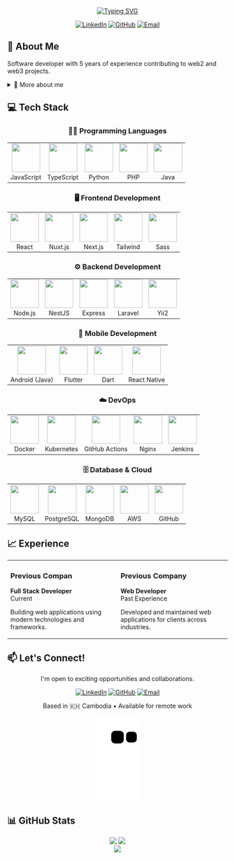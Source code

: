 <div align="center">
  <!-- Clean, elegant typing animation -->
  <a href="https://git.io/typing-svg">
    <img src="https://readme-typing-svg.herokuapp.com?font=Roboto&weight=500&size=30&duration=3000&pause=1000&color=0366D6&center=true&vCenter=true&width=435&lines=Full+Stack+Developer;Web2+%26+Web3+Enthusiast;5%2B+Years+of+Experience;Based+in+Cambodia+%F0%9F%87%B0%F0%9F%87%AD" alt="Typing SVG" />
  </a>

  <!-- Simple, clean social links -->
  <p>
    <a href="https://linkedin.com/in/your-profile"><img src="https://img.shields.io/badge/LinkedIn-0077B5?style=for-the-badge&logo=linkedin&logoColor=white" alt="LinkedIn" /></a>
    <a href="https://github.com/your-username"><img src="https://img.shields.io/badge/GitHub-100000?style=for-the-badge&logo=github&logoColor=white" alt="GitHub" /></a>
    <a href="mailto:your-email@example.com"><img src="https://img.shields.io/badge/Email-D14836?style=for-the-badge&logo=gmail&logoColor=white" alt="Email" /></a>
  </p>
</div>

## 🚀 About Me

Software developer with 5 years of experience contributing to web2 and web3 projects.

<details>
<summary>🏀 More about me</summary>
<br>

- ✨ Expanding web3 development skills
- 🌱 Learning advanced TypeScript patterns and blockchain development
- 💬 Ask me about full-stack development, React, or basketball!
- ⚡️ Fun fact: When not coding, I'm on the basketball court

</details>

## 💻 Tech Stack

<div align="center">

### 🧑‍💻 Programming Languages

<table>
  <tr>
    <td align="center"><img src="https://techstack-generator.vercel.app/js-icon.svg" width="65" height="65"/><br>JavaScript</td>
    <td align="center"><img src="https://techstack-generator.vercel.app/ts-icon.svg" width="65" height="65"/><br>TypeScript</td>
    <td align="center"><img src="https://techstack-generator.vercel.app/python-icon.svg" width="65" height="65"/><br>Python</td>
    <td align="center"><img src="https://cdn.jsdelivr.net/gh/devicons/devicon/icons/php/php-original.svg" width="65" height="65"/><br>PHP</td>
    <td align="center"><img src="https://techstack-generator.vercel.app/java-icon.svg" width="65" height="65"/><br>Java</td>
  </tr>
</table>

### 🖥️ Frontend Development

<table>
  <tr>
    <td align="center"><img src="https://cdn.jsdelivr.net/gh/devicons/devicon/icons/react/react-original.svg" width="65" height="65"/><br>React</td>
    <td align="center"><img src="https://cdn.jsdelivr.net/gh/devicons/devicon/icons/nuxtjs/nuxtjs-original.svg" width="65" height="65"/><br>Nuxt.js</td>
    <td align="center"><img src="https://cdn.jsdelivr.net/gh/devicons/devicon/icons/nextjs/nextjs-original.svg" width="65" height="65"/><br>Next.js</td>
    <td align="center"><img src="https://cdn.jsdelivr.net/gh/devicons/devicon/icons/tailwindcss/tailwindcss-original.svg" width="65" height="65"/><br>Tailwind</td>
    <td align="center"><img src="https://cdn.jsdelivr.net/gh/devicons/devicon/icons/sass/sass-original.svg" width="65" height="65"/><br>Sass</td>
  </tr>
</table>

### ⚙️ Backend Development

<table>
  <tr>
    <td align="center"><img src="https://cdn.jsdelivr.net/gh/devicons/devicon/icons/nodejs/nodejs-original.svg" width="65" height="65"/><br>Node.js</td>
    <td align="center"><img src="https://cdn.jsdelivr.net/gh/devicons/devicon/icons/nestjs/nestjs-original.svg" width="65" height="65"/><br>NestJS</td>
    <td align="center"><img src="https://cdn.jsdelivr.net/gh/devicons/devicon/icons/express/express-original.svg" width="65" height="65"/><br>Express</td>
    <td align="center"><img src="https://cdn.jsdelivr.net/gh/devicons/devicon/icons/laravel/laravel-original.svg" width="65" height="65"/><br>Laravel</td>
    <td align="center"><img src="https://cdn.jsdelivr.net/gh/devicons/devicon/icons/yii/yii-original.svg" width="65" height="65"/><br>Yii2</td>
  </tr>
</table>

### 📱 Mobile Development

<table>
  <tr>
    <td align="center"><img src="https://cdn.jsdelivr.net/gh/devicons/devicon/icons/android/android-original.svg" width="65" height="65"/><br>Android (Java)</td>
    <td align="center"><img src="https://cdn.jsdelivr.net/gh/devicons/devicon/icons/flutter/flutter-original.svg" width="65" height="65"/><br>Flutter</td>
    <td align="center"><img src="https://cdn.jsdelivr.net/gh/devicons/devicon/icons/dart/dart-original.svg" width="65" height="65"/><br>Dart</td>
    <td align="center"><img src="https://cdn.jsdelivr.net/gh/devicons/devicon/icons/react/react-original.svg" width="65" height="65"/><br>React Native</td>
  </tr>
</table>

### ☁️ DevOps

<table>
  <tr>
    <td align="center"><img src="https://cdn.jsdelivr.net/gh/devicons/devicon/icons/docker/docker-original.svg" width="65" height="65"/><br>Docker</td>
    <td align="center"><img src="https://cdn.jsdelivr.net/gh/devicons/devicon/icons/kubernetes/kubernetes-plain.svg" width="65" height="65"/><br>Kubernetes</td>
    <td align="center"><img src="https://cdn.jsdelivr.net/gh/devicons/devicon/icons/github/github-original.svg" width="65" height="65"/><br>GitHub Actions</td>
    <td align="center"><img src="https://cdn.jsdelivr.net/gh/devicons/devicon/icons/nginx/nginx-original.svg" width="65" height="65"/><br>Nginx</td>
    <td align="center"><img src="https://cdn.jsdelivr.net/gh/devicons/devicon/icons/jenkins/jenkins-original.svg" width="65" height="65"/><br>Jenkins</td>
  </tr>
</table>

### 🗄️ Database & Cloud

<table>
  <tr>
    <td align="center"><img src="https://cdn.jsdelivr.net/gh/devicons/devicon/icons/mysql/mysql-original.svg" width="65" height="65"/><br>MySQL</td>
    <td align="center"><img src="https://cdn.jsdelivr.net/gh/devicons/devicon/icons/postgresql/postgresql-original.svg" width="65" height="65"/><br>PostgreSQL</td>
    <td align="center"><img src="https://cdn.jsdelivr.net/gh/devicons/devicon/icons/mongodb/mongodb-original.svg" width="65" height="65"/><br>MongoDB</td>
    <td align="center"><img src="https://techstack-generator.vercel.app/aws-icon.svg" width="65" height="65"/><br>AWS</td>
    <td align="center"><img src="https://techstack-generator.vercel.app/github-icon.svg" width="65" height="65"/><br>GitHub</td>
  </tr>
</table>

</div>

## 📈 Experience

<div align="center">
<table>
<tr>
<td width="50%">
<h3>Previous Compan</h3>
<p><strong>Full Stack Developer</strong><br>Current</p>
<p>Building web applications using modern technologies and frameworks.</p>
</td>
<td width="50%">
<h3>Previous Company</h3>
<p><strong>Web Developer</strong><br>Past Experience</p>
<p>Developed and maintained web applications for clients across industries.</p>
</td>
</tr>
</table>
</div>

## 📫 Let's Connect!

<div align="center">
<p>I'm open to exciting opportunities and collaborations.</p>

<a href="https://linkedin.com/in/your-profile"><img src="https://img.shields.io/badge/LinkedIn-0077B5?style=for-the-badge&logo=linkedin&logoColor=white" alt="LinkedIn" /></a>
<a href="https://github.com/your-username"><img src="https://img.shields.io/badge/GitHub-100000?style=for-the-badge&logo=github&logoColor=white" alt="GitHub" /></a>
<a href="mailto:your-email@example.com"><img src="https://img.shields.io/badge/Email-D14836?style=for-the-badge&logo=gmail&logoColor=white" alt="Email" /></a>

<p>Based in 🇰🇭 Cambodia • Available for remote work</p>

<!-- Simple, elegant animation -->
<img src="https://raw.githubusercontent.com/rafaballerini/rafaballerini/output/github-contribution-grid-snake.svg" alt="Snake animation" />

</div>

## 📊 GitHub Stats

<div align="center">
  <img height="180em" src="https://github-readme-stats.vercel.app/api?username=chhimsokrith0&show_icons=true&theme=tokyonight&hide_border=true&count_private=true&include_all_commits=true" />
  <img height="180em" src="https://github-readme-stats.vercel.app/api/top-langs/?username=chhimsokrith0&layout=compact&theme=tokyonight&hide_border=true&langs_count=8" />
</div>

<div align="center">
  <img src="https://github-readme-streak-stats.herokuapp.com?user=chhimsokrith0&theme=tokyonight&hide_border=true" />
</div>

